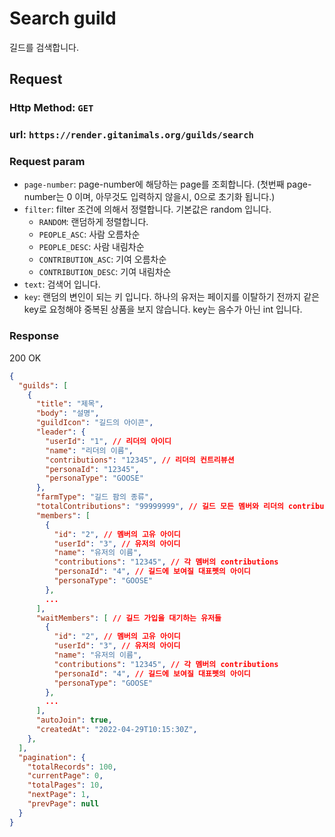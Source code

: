 # Search guild

길드를 검색합니다.

## Request
### Http Method: `GET`
### url: `https://render.gitanimals.org/guilds/search`
### Request param
- `page-number`: page-number에 해당하는 page를 조회합니다. (첫번째 page-number는 0 이며, 아무것도 입력하지 않을시, 0으로 초기화 됩니다.)
- `filter`: filter 조건에 의해서 정렬합니다. 기본값은 random 입니다.
  - `RANDOM`: 랜덤하게 정렬합니다.
  - `PEOPLE_ASC`: 사람 오름차순
  - `PEOPLE_DESC`: 사람 내림차순
  - `CONTRIBUTION_ASC`: 기여 오름차순
  - `CONTRIBUTION_DESC`: 기여 내림차순
- `text`: 검색어 입니다.
- `key`: 랜덤의 변인이 되는 키 입니다. 하나의 유저는 페이지를 이탈하기 전까지 같은 key로 요청해야 중복된 상품을 보지 않습니다. key는 음수가 아닌 int 입니다.


### Response
200 OK

```json
{
  "guilds": [
    {
      "title": "제목",
      "body": "설명",
      "guildIcon": "길드의 아이콘",
      "leader": {
        "userId": "1", // 리더의 아이디
        "name": "리더의 이름",
        "contributions": "12345", // 리더의 컨트리뷰션
        "personaId": "12345",
        "personaType": "GOOSE"
      },
      "farmType": "길드 팜의 종류",
      "totalContributions": "99999999", // 길드 모든 멤버와 리더의 contributions 총합
      "members": [
        {
          "id": "2", // 멤버의 고유 아이디
          "userId": "3", // 유저의 아이디
          "name": "유저의 이름",
          "contributions": "12345", // 각 멤버의 contributions 
          "personaId": "4", // 길드에 보여질 대표펫의 아이디
          "personaType": "GOOSE"
        },
        ...
      ],
      "waitMembers": [ // 길드 가입을 대기하는 유저들
        {
          "id": "2", // 멤버의 고유 아이디
          "userId": "3", // 유저의 아이디
          "name": "유저의 이름",
          "contributions": "12345", // 각 멤버의 contributions 
          "personaId": "4", // 길드에 보여질 대표펫의 아이디
          "personaType": "GOOSE"
        },
        ...
      ],
      "autoJoin": true,
      "createdAt": "2022-04-29T10:15:30Z",
    },
  ],
  "pagination": {
    "totalRecords": 100,
    "currentPage": 0,
    "totalPages": 10,
    "nextPage": 1,
    "prevPage": null
  }
}
```
